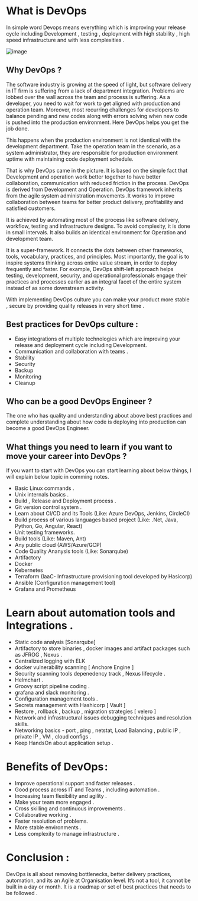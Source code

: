 # What is DevOps
In simple word Devops means everything which is improving your release cycle including Development , testing , deployment with high stability , high speed infrastructure and with less complexities .

![image](https://github.com/chandankumar994/DevOps-Mastery/assets/15160387/bcc07327-d770-49c0-9026-45f5156a4344)


## Why DevOps ?
The software industry is growing at the speed of light, but software delivery in IT firm is suffering from a lack of department integration. Problems are lobbed over the wall across the team and process is suffering. As a developer, you need to wait for work to get aligned with production and operation team. Moreover, most recurring challenges for developers to balance pending and new codes along with errors solving when new code is pushed into the production environment. Here DevOps helps you get the job done.

This happens when the production environment is not identical with the development department. Take the operation team in the scenario, as a system administrator, they are responsible for production environment uptime with maintaining code deployment schedule.

That is why DevOps came in the picture. It is based on the simple fact that Development and operation work better together to have better collaboration, communication with reduced friction in the process. DevOps is derived from Development and Operation. DevOps framework inherits from the agile system administration movements .It works to improve collaboration between teams for better product delivery, profitability and satisfied customers.

It is achieved by automating most of the process like software delivery, workflow, testing and infrastructure designs. To avoid complexity, it is done in small intervals. It also builds an identical environment for Operation and development team.

It is a super-framework. It connects the dots between other frameworks, tools, vocabulary, practices, and principles. Most importantly, the goal is to inspire systems thinking across entire value stream, in order to deploy frequently and faster. For example, DevOps shift-left approach helps testing, development, security, and operational professionals engage their practices and processes earlier as an integral facet of the entire system instead of as some downstream activity.

With implementing DevOps culture you can make your product more stable , secure by providing quality releases in very short time .

## Best practices for DevOps culture :
* Easy integrations of multiple technologies which are improving your release and deployment cycle including Development. 
* Communication and collaboration with teams .
* Stability
* Security
* Backup
* Monitoring
* Cleanup

## Who can be a good DevOps Engineer ?
The one who has quality and understanding about above best practices and complete understanding about how code is deploying into production can become a good DevOps Engineer.

## What things you need to learn if you want to move your career into DevOps ?
If you want to start with DevOps you can start learning about below things, I will explain below topic in comming notes.
* Basic Linux commands .
* Unix internals basics .
* Build , Release and Deployment process .
* Git version control system .
* Learn about CI/CD and its Tools (Like: Azure DevOps, Jenkins, CircleCI)
* Build process of various languages based project (Like: .Net, Java, Python, Go, Angular, React)
* Unit testing frameworks.
* Build tools (Like: Maven, Ant)
* Any public cloud (AWS/Azure/GCP)
* Code Quality Ananysis tools (Like: Sonarqube)
* Artifactory
* Docker
* Kebernetes
* Terraform (IaaC- Infrastructure provisioning tool developed by Hasicorp)
* Ansible (Configuration management tool)
* Grafana and Prometheus

# Learn about automation tools and Integrations .
* Static code analysis [Sonarqube]
* Artifactory to store binaries , docker images and artifact packages such as JFROG , Nexus .
* Centralized logging with ELK
* docker vulnerability scanning [ Anchore Engine ]
* Security scanning tools depenedency track , Nexus lifecycle .
* Helmchart .
* Groovy script pipeline coding .
* grafana and slack monitoring .
* Configuration management tools .
* Secrets management with Hashicorp [ Vault ]
* Restore , rollback , backup , migration strategies [ velero ]
* Network and infrastructural issues debugging techniques and resolution skills.
* Networking basics - port , ping , netstat, Load Balancing , public IP , private IP , VM , cloud configs .
* Keep HandsOn about application setup .

# Benefits of DevOps :
* Improve operational support and faster releases .
* Good process across IT and Teams , including automation .
* Increasing team flexibility and agility .
* Make your team more engaged .
* Cross skilling and continuous improvements .
* Collaborative working .
* Faster resolution of problems.
* More stable environments .
* Less complexity to manage infrastructure .

# Conclusion :
DevOps is all about removing bottlenecks, better delivery practices, automation, and its an Agile at Organisation level. It’s not a tool, it cannot be built in a day or month. It is a roadmap or set of best practices that needs to be followed .
